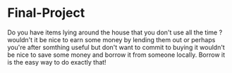 # Final-Project
Do you have items lying around the house that you don't use all the time ? 
wouldn't it be nice to earn some money by lending them out or perhaps you're after somthing useful but don't want to commit to buying it wouldn't be nice to save some money and borrow it from someone locally. 
Borrow it is the easy way to do exactly that!
